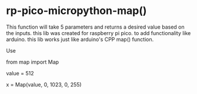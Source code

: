 # rp-pico-micropython-map()

This function will take 5 parameters and returns a desired value based on the inputs.
this lib was created for raspberry pi pico. to add functionality like arduino.
this lib works just like arduino's CPP map() function.

Use

from map import Map

value = 512

x = Map(value, 0, 1023, 0, 255)

